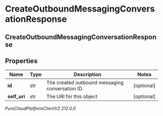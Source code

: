 # CreateOutboundMessagingConversationResponse

## CreateOutboundMessagingConversationResponse

## Properties

|Name | Type | Description | Notes|
|------------ | ------------- | ------------- | -------------|
| **id** | str | The created outbound messaging conversation ID. | [optional] |
| **self_uri** | str | The URI for this object | [optional] |



_PureCloudPlatformClientV2 212.0.0_
